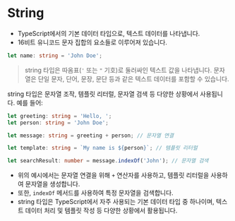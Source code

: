 
# String
- TypeScript에서의 기본 데이터 타입으로, 텍스트 데이터를 나타냅니다.
- 16비트 유니코드 문자 집합의 요소들로 이루어져 있습니다.

```typescript
let name: string = 'John Doe';
```

> string 타입은 따옴표(`'` 또는 `"` 기호)로 둘러싸인 텍스트 값을 나타냅니다. 문자열은 단일 문자, 단어, 문장, 문단 등과 같은 텍스트 데이터를 포함할 수 있습니다.


string 타입은 문자열 조작, 템플릿 리터럴, 문자열 검색 등 다양한 상황에서 사용됩니다. 예를 들어:

```typescript
let greeting: string = 'Hello, ';
let person: string = 'John Doe';

let message: string = greeting + person; // 문자열 연결

let template: string = `My name is ${person}`; // 템플릿 리터럴

let searchResult: number = message.indexOf('John'); // 문자열 검색
```

- 위의 예시에서는 문자열 연결을 위해 `+` 연산자를 사용하고, 템플릿 리터럴을 사용하여 문자열을 생성합니다.
- 또한, `indexOf` 메서드를 사용하여 특정 문자열을 검색합니다.
- string 타입은 TypeScript에서 자주 사용되는 기본 데이터 타입 중 하나이며, 텍스트 데이터 처리 및 템플릿 작성 등 다양한 상황에서 활용됩니다.
